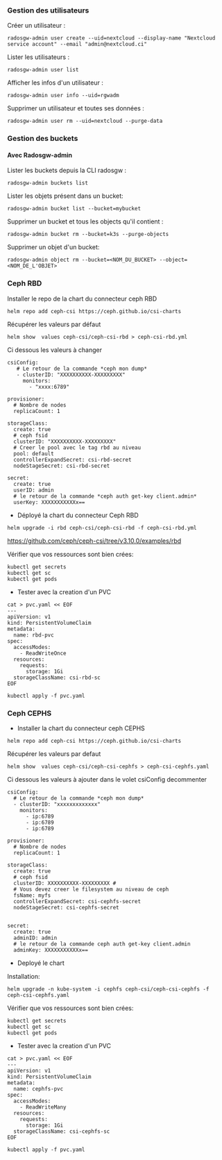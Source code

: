 
### Gestion des utilisateurs

Créer un utilisateur :

```
radosgw-admin user create --uid=nextcloud --display-name "Nextcloud service account" --email "admin@nextcloud.ci"
```

Lister les utilisateurs :

```
radosgw-admin user list
```

Afficher les infos d'un utilisateur :

```
radosgw-admin user info --uid=rgwadm
```

Supprimer un utilisateur et toutes ses données :

```
radosgw-admin user rm --uid=nextcloud --purge-data
```

### Gestion des buckets

#### Avec Radosgw-admin

Lister les buckets depuis la CLI radosgw :

```
radosgw-admin buckets list
```

Lister les objets présent dans un bucket:

```
radosgw-admin bucket list --bucket=mybucket
```

Supprimer un bucket et tous les objects qu'il contient :

```
radosgw-admin bucket rm --bucket=k3s --purge-objects
```

Supprimer un objet d'un bucket:

```
radosgw-admin object rm --bucket=<NOM_DU_BUCKET> --object=<NOM_DE_L'OBJET>
```













### [](#ceph-rbd)Ceph RBD

Installer le repo de la chart du connecteur ceph RBD

```
helm repo add ceph-csi https://ceph.github.io/csi-charts
```

Récupérer les valeurs par défaut

```
helm show  values ceph-csi/ceph-csi-rbd > ceph-csi-rbd.yml
```

Ci dessous les valeurs à changer

```
csiConfig:
   # Le retour de la commande *ceph mon dump*
   - clusterID: "XXXXXXXXXX-XXXXXXXXX"
     monitors:
       - "xxxx:6789"

provisioner:
  # Nombre de nodes
  replicaCount: 1

storageClass:
  create: true
  # ceph fsid
  clusterID: "XXXXXXXXXX-XXXXXXXXX"
  # Creer le pool avec le tag rbd au niveau
  pool: default
  controllerExpandSecret: csi-rbd-secret
  nodeStageSecret: csi-rbd-secret

secret:
  create: true
  userID: admin
  # le retour de la commande *ceph auth get-key client.admin*
  userKey: XXXXXXXXXXXx==
```

- Déployé la chart du connecteur Ceph RBD

```
helm upgrade -i rbd ceph-csi/ceph-csi-rbd -f ceph-csi-rbd.yml
```

https://github.com/ceph/ceph-csi/tree/v3.10.0/examples/rbd

Vérifier que vos ressources sont bien crées:

```
kubectl get secrets
kubectl get sc
kubectl get pods
```

- Tester avec la creation d'un PVC

```
cat > pvc.yaml << EOF
---
apiVersion: v1
kind: PersistentVolumeClaim
metadata:
  name: rbd-pvc
spec:
  accessModes:
    - ReadWriteOnce
  resources:
    requests:
      storage: 1Gi
  storageClassName: csi-rbd-sc
EOF

kubectl apply -f pvc.yaml
```



### Ceph CEPHS

- Installer la chart du connecteur ceph CEPHS

```
helm repo add ceph-csi https://ceph.github.io/csi-charts
```

Récupérer les valeurs par defaut

```
helm show  values ceph-csi/ceph-csi-cephfs > ceph-csi-cephfs.yaml
```

Ci dessous les valeurs à ajouter dans le volet csiConfig decommenter

```
csiConfig:
  # Le retour de la commande *ceph mon dump*
  - clusterID: "xxxxxxxxxxxxx"
    monitors:
      - ip:6789
      - ip:6789
      - ip:6789

provisioner:
  # Nombre de nodes
  replicaCount: 1

storageClass:
  create: true
  # ceph fsid
  clusterID: XXXXXXXXXX-XXXXXXXXX # 
  # Vous devez creer le filesystem au niveau de ceph
  fsName: myfs
  controllerExpandSecret: csi-cephfs-secret
  nodeStageSecret: csi-cephfs-secret


secret:
  create: true
  adminID: admin
  # le retour de la commande ceph auth get-key client.admin
  adminKey: XXXXXXXXXXXx==
```

- Deployé le chart

Installation:

```
helm upgrade -n kube-system -i cephfs ceph-csi/ceph-csi-cephfs -f ceph-csi-cephfs.yaml
```

Vérifier que vos ressources sont bien crées:

```
kubectl get secrets
kubectl get sc
kubectl get pods
```

- Tester avec la creation d'un PVC

```
cat > pvc.yaml << EOF
---
apiVersion: v1
kind: PersistentVolumeClaim
metadata:
  name: cephfs-pvc
spec:
  accessModes:
    - ReadWriteMany
  resources:
    requests:
      storage: 1Gi
  storageClassName: csi-cephfs-sc
EOF

kubectl apply -f pvc.yaml
```